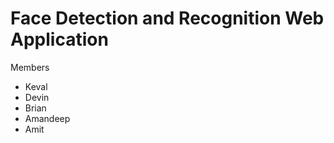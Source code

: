 # Face Detection and Recognition Web Application

 Members

* Keval
* Devin
* Brian
* Amandeep
* Amit

